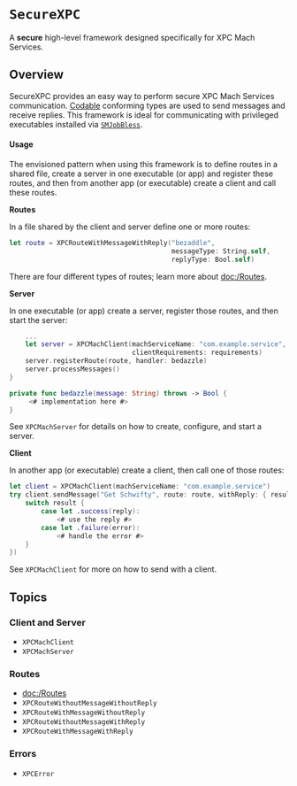 # ``SecureXPC``

A **secure** high-level framework designed specifically for XPC Mach Services.

## Overview

SecureXPC provides an easy way to perform secure XPC Mach Services communication. 
[Codable](https://developer.apple.com/documentation/swift/codable) conforming types are used to send messages and
receive replies. This framework is ideal for communicating with privileged executables installed via 
[`SMJobBless`](https://developer.apple.com/documentation/servicemanagement/1431078-smjobbless).

#### Usage
The envisioned pattern when using this framework is to define routes in a shared file, create a server in one executable
(or app) and register these routes, and then from another app (or executable) create a client and call these routes.

**Routes**

In a file shared by the client and server define one or more routes:
```swift
let route = XPCRouteWithMessageWithReply("bezaddle",
                                         messageType: String.self,
                                         replyType: Bool.self)
```
There are four different types of routes; learn more about <doc:/Routes>.

**Server**

In one executable (or app) create a server, register those routes, and then start the server:
```swift
    ...
    let server = XPCMachClient(machServiceName: "com.example.service",
                               clientRequirements: requirements)
    server.registerRoute(route, handler: bedazzle)
    server.processMessages()
}

private func bedazzle(message: String) throws -> Bool {
     <# implementation here #>
}
```
See ``XPCMachServer`` for details on how to create, configure, and start a server.

**Client**

In another app (or executable) create a client, then call one of those routes:
```swift
let client = XPCMachClient(machServiceName: "com.example.service")
try client.sendMessage("Get Schwifty", route: route, withReply: { result in
    switch result {
        case let .success(reply):
            <# use the reply #>
        case let .failure(error):
            <# handle the error #>
    }
})
```
See ``XPCMachClient`` for more on how to send with a client.

## Topics

### Client and Server

- ``XPCMachClient``
- ``XPCMachServer``

### Routes
- <doc:/Routes>
- ``XPCRouteWithoutMessageWithoutReply``
- ``XPCRouteWithMessageWithoutReply``
- ``XPCRouteWithoutMessageWithReply``
- ``XPCRouteWithMessageWithReply``

### Errors

- ``XPCError``
